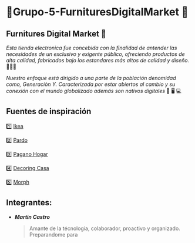 # 💈Grupo-5-FurnituresDigitalMarket 💈

## Furnitures Digital Market 🚀
*Esta tienda electronica fue concebida con la finalidad de antender las necesidades de un exclusivo y exigente público, ofreciendo productos de alta calidad, fabricados bajo los estandares más altos de calidad y diseño.* :star2:🥇:star2:

*Nuestro enfoque está dirigido a una parte de la población denomidad como, Generaciòn Y. Caracterizada por estar abiertos al cambio y su conexión con el mundo globalizado además son nativos digitales* 📱 🖥️ 💻

## Fuentes de inspiración
:one: [Ikea](https://www.ikea.com)

:two: [Pardo](https://www.pardo.com.ar)

:three: [Pagano Hogar](https://www.paganohogar.com.ar)

:four: [Decoring Casa](https://www.decohogar.com.ar)

:five: [Morph](https://www.morph.com.ar/)

## Integrantes:
- ***Martin Castro***
  > Amante de la técnologia, colaborador, proactivo y organizado. Preparandome para 


